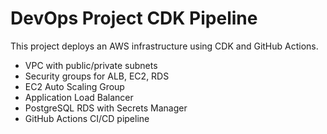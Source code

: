 # DevOps Project CDK Pipeline

This project deploys an AWS infrastructure using CDK and GitHub Actions.

- VPC with public/private subnets
- Security groups for ALB, EC2, RDS
- EC2 Auto Scaling Group
- Application Load Balancer
- PostgreSQL RDS with Secrets Manager
- GitHub Actions CI/CD pipeline
